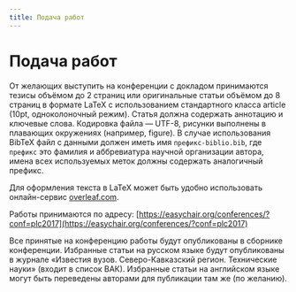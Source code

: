 ```yaml
---
title: Подача работ
---
```


# Подача работ

От желающих выступить на конференции с докладом принимаются тезисы объёмом до 2 страниц или оригинальные статьи объёмом до 8 страниц в формате LaTeX с использованием стандартного класса article (10pt, одноколоночный режим). Статья должна содержать аннотацию и ключевые слова. Кодировка файла — UTF-8, рисунки выполнены в плавающих окружениях (например, figure). В случае использования BibTeX файл с данными должен иметь имя `префикс-biblio.bib`,  где `префикс` это фамилия и аббревиатура научной организации автора, имена всех используемых меток должны содержать аналогичный префикс.

Для оформления текста в LaTeX может быть удобно использовать онлайн-сервис [overleaf.com](https://www.overleaf.com/).

Работы принимаются по адресу:
[https://easychair.org/conferences/?conf=plc2017](https://easychair.org/conferences/?conf=plc2017)

Все принятые на конференцию работы будут опубликованы в сборнике конференции. 
Избранные статьи на русском языке будут опубликованы в журнале «Известия вузов. 
Северо-Кавказский регион. Технические науки» (входит в список ВАК). Избранные 
статьи на английском языке могут быть переведены авторами для публикации там же 
(по желанию).
